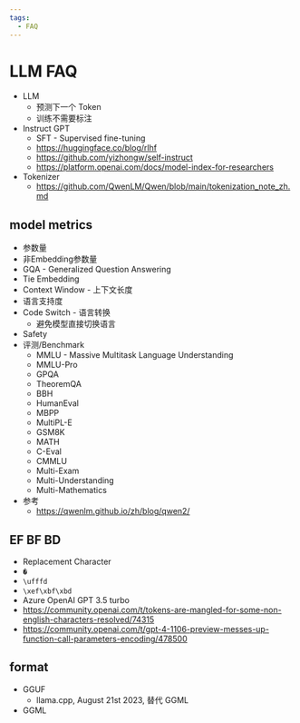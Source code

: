 ```yaml
---
tags:
  - FAQ
---
```


# LLM FAQ

- LLM
  - 预测下一个 Token
  - 训练不需要标注
- Instruct GPT
  - SFT - Supervised fine-tuning
  - https://huggingface.co/blog/rlhf
  - https://github.com/yizhongw/self-instruct
  - https://platform.openai.com/docs/model-index-for-researchers
- Tokenizer
  - https://github.com/QwenLM/Qwen/blob/main/tokenization_note_zh.md

## model metrics

- 参数量
- 非Embedding参数量
- GQA - Generalized Question Answering
- Tie Embedding
- Context Window - 上下文长度
- 语言支持度
- Code Switch - 语言转换
  - 避免模型直接切换语言
- Safety
- 评测/Benchmark
  - MMLU - Massive Multitask Language Understanding
  - MMLU-Pro
  - GPQA
  - TheoremQA
  - BBH
  - HumanEval
  - MBPP
  - MultiPL-E
  - GSM8K
  - MATH
  - C-Eval
  - CMMLU
  - Multi-Exam
  - Multi-Understanding
  - Multi-Mathematics
- 参考
  - https://qwenlm.github.io/zh/blog/qwen2/


## EF BF BD

- Replacement Character
- `�`
- `\ufffd`
- `\xef\xbf\xbd`
- Azure OpenAI GPT 3.5 turbo
- https://community.openai.com/t/tokens-are-mangled-for-some-non-english-characters-resolved/74315
- https://community.openai.com/t/gpt-4-1106-preview-messes-up-function-call-parameters-encoding/478500

## format

- GGUF
  - llama.cpp, August 21st 2023, 替代 GGML
- GGML
